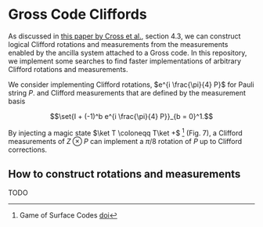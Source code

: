 # Gross Code Cliffords

As discussed in [this paper by Cross et al.](https://arxiv.org/abs/2407.18393), section 4.3,
we can construct logical Clifford rotations and measurements from the measurements enabled by the ancilla system attached to a Gross code.
In this repository,
we implement some searches to find faster implementations of arbitrary Clifford rotations and measurements.

We consider implementing Clifford rotations, $e^{i \frac{\pi}{4} P}$ for Pauli string $P$.
and Clifford measurements that are defined by the measurement basis

$$\set{I + (-1)^b e^{i \frac{\pi}{4} P}}_{b = 0}^1.$$

By injecting a magic state $\ket T \coloneqq T\ket +$ [^game] (Fig. 7),
a Clifford measurements of $Z \otimes P$ can implement a $\pi/8$ rotation of $P$ up to Clifford corrections.

[^game]: Game of Surface Codes [doi](https://doi.org/10.22331/q-2019-03-05-128)

## How to construct rotations and measurements

TODO
